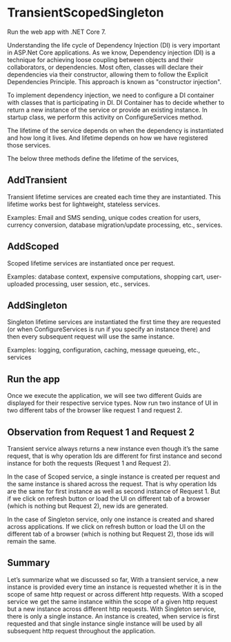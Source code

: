 # TransientScopedSingleton

Run the web app with .NET Core 7.

Understanding the life cycle of Dependency Injection (DI) is very important in ASP.Net Core applications. As we know, Dependency injection (DI) is a technique for achieving loose coupling between objects and their collaborators, or dependencies. Most often, classes will declare their dependencies via their constructor, allowing them to follow the Explicit Dependencies Principle. This approach is known as "constructor injection".
 
To implement dependency injection, we need to configure a DI container with classes that is participating in DI. DI Container has to decide whether to return a new instance of the service or provide an existing instance. In startup class, we perform this activity on ConfigureServices method.
 
The lifetime of the service depends on when the dependency is instantiated and how long it lives. And lifetime depends on how we have registered those services.
 
The below three methods define the lifetime of the services,

## AddTransient
Transient lifetime services are created each time they are instantiated.
This lifetime works best for lightweight, stateless services.

Examples: Email and SMS sending, unique codes creation for users, currency conversion, database migration/update processing, etc., services.

## AddScoped
Scoped lifetime services are instantiated once per request.

Examples: database context, expensive computations, shopping cart, user-uploaded processing, user session, etc., services.

## AddSingleton
Singleton lifetime services are instantiated the first time they are requested (or when ConfigureServices is run if you specify an instance there) and then every subsequent request will use the same instance.

Examples: logging, configuration, caching, message queueing, etc., services

## Run the app
Once we execute the application, we will see two different Guids are displayed for their respective service types. Now run two instance of UI in two different tabs of the browser like request 1 and request 2.

## Observation from Request 1 and Request 2
 
Transient service always returns a new instance even though it’s the same request, that is why operation Ids are different for first instance and second instance for both the requests (Request 1 and Request 2).
 
In the case of Scoped service, a single instance is created per request and the same instance is shared across the request. That is why operation Ids are the same for first instance as well as second instance of Request 1. But if we click on refresh button or load the UI on different tab of a browser (which is nothing but Request 2), new ids are generated.
 
In the case of Singleton service, only one instance is created and shared across applications. If we click on refresh button or load the UI on the different tab of a browser (which is nothing but Request 2), those ids will remain the same.

## Summary
 
Let’s summarize what we discussed so far,
With a transient service, a new instance is provided every time an instance is requested whether it is in the scope of same http request or across different http requests.
With a scoped service we get the same instance within the scope of a given http request but a new instance across different http requests.
With Singleton service, there is only a single instance. An instance is created, when service is first requested and that single instance single instance will be used by all subsequent http request throughout the application.
